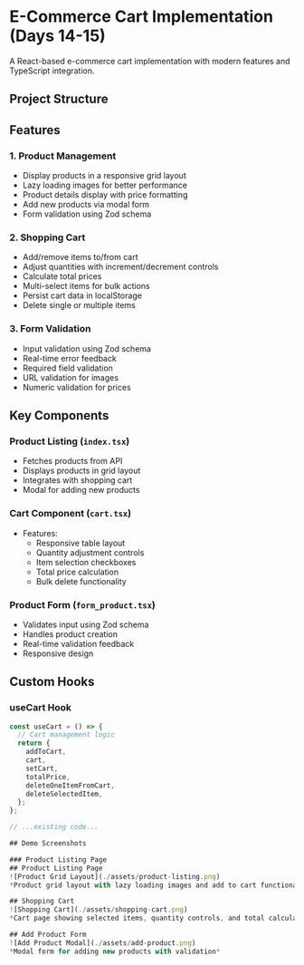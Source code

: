 # E-Commerce Cart Implementation (Days 14-15)

A React-based e-commerce cart implementation with modern features and TypeScript integration.

## Project Structure

## Features

### 1. Product Management

- Display products in a responsive grid layout
- Lazy loading images for better performance
- Product details display with price formatting
- Add new products via modal form
- Form validation using Zod schema

### 2. Shopping Cart

- Add/remove items to/from cart
- Adjust quantities with increment/decrement controls
- Calculate total prices
- Multi-select items for bulk actions
- Persist cart data in localStorage
- Delete single or multiple items

### 3. Form Validation

- Input validation using Zod schema
- Real-time error feedback
- Required field validation
- URL validation for images
- Numeric validation for prices

## Key Components

### Product Listing (`index.tsx`)

- Fetches products from API
- Displays products in grid layout
- Integrates with shopping cart
- Modal for adding new products

### Cart Component (`cart.tsx`)

- Features:
  - Responsive table layout
  - Quantity adjustment controls
  - Item selection checkboxes
  - Total price calculation
  - Bulk delete functionality

### Product Form (`form_product.tsx`)

- Validates input using Zod schema
- Handles product creation
- Real-time validation feedback
- Responsive design

## Custom Hooks

### useCart Hook

```typescript
const useCart = () => {
  // Cart management logic
  return {
    addToCart,
    cart,
    setCart,
    totalPrice,
    deleteOneItemFromCart,
    deleteSelectedItem,
  };
};

// ...existing code...

## Demo Screenshots

### Product Listing Page
## Product Listing Page
![Product Grid Layout](./assets/product-listing.png)
*Product grid layout with lazy loading images and add to cart functionality*

## Shopping Cart
![Shopping Cart](./assets/shopping-cart.png)
*Cart page showing selected items, quantity controls, and total calculation*

## Add Product Form
![Add Product Modal](./assets/add-product.png)
*Modal form for adding new products with validation*
```
